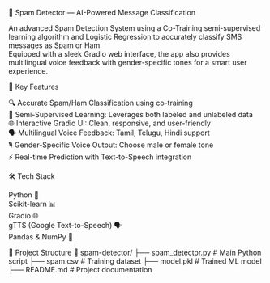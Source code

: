 📩 Spam Detector — AI-Powered Message Classification

An advanced Spam Detection System using a Co-Training semi-supervised learning algorithm and Logistic Regression to accurately classify SMS messages as Spam or Ham.  
Equipped with a sleek Gradio web interface, the app also provides multilingual voice feedback with gender-specific tones for a smart user experience.

🚀 Key Features

 🔍 Accurate Spam/Ham Classification using co-training  
 🤖 Semi-Supervised Learning: Leverages both labeled and unlabeled data  
 🌐 Interactive Gradio UI: Clean, responsive, and user-friendly  
 🗣️ Multilingual Voice Feedback: Tamil, Telugu, Hindi support  
 🎙️ Gender-Specific Voice Output: Choose male or female tone  
 ⚡ Real-time Prediction with Text-to-Speech integration


🛠️ Tech Stack

  Python 🐍  
  Scikit-learn 📊  
  Gradio 🌐  
  gTTS (Google Text-to-Speech) 🗣️  
  Pandas & NumPy 🧮  

📂 Project Structure
📁 spam-detector/
├── spam_detector.py # Main Python script
├── spam.csv # Training dataset
├── model.pkl # Trained ML model
├── README.md # Project documentation
